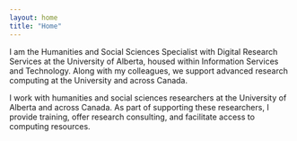 ```yaml
---
layout: home
title: "Home"
---
```


I am the Humanities and Social Sciences Specialist with Digital Research Services at the University of Alberta, housed within Information Services and Technology. Along with my colleagues, we support advanced research computing at the University and across Canada.

I work with humanities and social sciences researchers at the University of Alberta and across Canada. As part of supporting these researchers, I provide training, offer research consulting, and facilitate access to computing resources. 